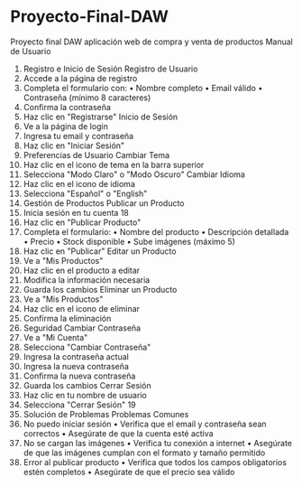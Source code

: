 # Proyecto-Final-DAW
Proyecto final DAW aplicación web de compra y venta de productos 
Manual de Usuario
1. Registro e Inicio de Sesión
Registro de Usuario
1. Accede a la página de registro
2. Completa el formulario con:
• Nombre completo
• Email válido
• Contraseña (mínimo 8 caracteres)
3. Confirma la contraseña
4. Haz clic en "Registrarse"
Inicio de Sesión
1. Ve a la página de login
2. Ingresa tu email y contraseña
3. Haz clic en "Iniciar Sesión"
2. Preferencias de Usuario
Cambiar Tema
1. Haz clic en el icono de tema en la barra superior
2. Selecciona "Modo Claro" o "Modo Oscuro"
Cambiar Idioma
1. Haz clic en el icono de idioma
2. Selecciona "Español" o "English"
3. Gestión de Productos
Publicar un Producto
1. Inicia sesión en tu cuenta
18
2. Haz clic en "Publicar Producto"
3. Completa el formulario:
• Nombre del producto
• Descripción detallada
• Precio
• Stock disponible
• Sube imágenes (máximo 5)
4. Haz clic en "Publicar"
Editar un Producto
1. Ve a "Mis Productos"
2. Haz clic en el producto a editar
3. Modifica la información necesaria
4. Guarda los cambios
Eliminar un Producto
1. Ve a "Mis Productos"
2. Haz clic en el icono de eliminar
3. Confirma la eliminación
4. Seguridad
Cambiar Contraseña
1. Ve a "Mi Cuenta"
2. Selecciona "Cambiar Contraseña"
3. Ingresa la contraseña actual
4. Ingresa la nueva contraseña
5. Confirma la nueva contraseña
6. Guarda los cambios
Cerrar Sesión
1. Haz clic en tu nombre de usuario
2. Selecciona "Cerrar Sesión"
19
5. Solución de Problemas
Problemas Comunes
1. No puedo iniciar sesión
• Verifica que el email y contraseña sean correctos
• Asegúrate de que la cuenta esté activa
2. No se cargan las imágenes
• Verifica tu conexión a internet
• Asegúrate de que las imágenes cumplan con el formato y tamaño permitido
3. Error al publicar producto
• Verifica que todos los campos obligatorios estén completos
• Asegúrate de que el precio sea válido
